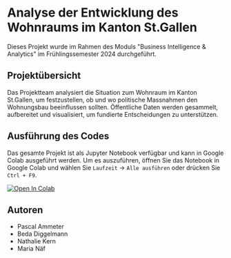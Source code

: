 # Analyse der Entwicklung des Wohnraums im Kanton St.Gallen

Dieses Projekt wurde im Rahmen des Moduls "Business Intelligence & Analytics" im Frühlingssemester 2024 durchgeführt.

## Projektübersicht

Das Projektteam analysiert die Situation zum Wohnraum im Kanton St.Gallen, um festzustellen, ob und wo politische Massnahmen den Wohnungsbau beeinflussen sollten. Öffentliche Daten werden gesammelt, aufbereitet und visualisiert, um fundierte Entscheidungen zu unterstützen.

## Ausführung des Codes
Das gesamte Projekt ist als Jupyter Notebook verfügbar und kann in Google Colab ausgeführt werden. Um es auszuführen, öffnen Sie das Notebook in Google Colab und wählen Sie `Laufzeit` -> `Alle ausführen` oder drücken Sie `Ctrl + F9`.

[![Open In Colab](https://colab.research.google.com/assets/colab-badge.svg)](https://colab.research.google.com/github/bedadiggelmann/bina/blob/main/BINA_Dokumentation.ipynb)

## Autoren

- Pascal Ammeter
- Beda Diggelmann
- Nathalie Kern
- Maria Näf
